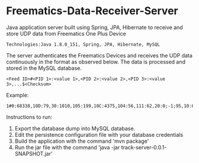 # Freematics-Data-Receiver-Server
Java application server built using Spring, JPA, Hibernate to receive and store UDP data from Freematics One Plus Device
 ```
 Technologies:Java 1.8.0_151, Spring, JPA, Hibernate, MySQL
 ```
 The server authenticates the Freematics Devices and receives the UDP data continuously in the format as observed below. The data is processed and stored in the MySQL database.
 ```
<Feed ID>#<PID 1>:<value 1>,<PID 2>:<value 2>,<PID 3>:<value 3>,...$<Checksum>
```
Example:
```
1#0:68338,10D:79,30:1010,105:199,10C:4375,104:56,111:62,20:0;-1;95,10:6454200,A:-32.727482,B:150.150301,C:159,D:0,F:5,24:1250*7A
```
Instructions to run:
1. Export the database dump into MySQL database.
2. Edit the persistence configuration file with your database credentials
3. Build the application with the command 'mvn package'
4. Run the jar file with the command 'java -jar track-server-0.0.1-SNAPSHOT.jar'


